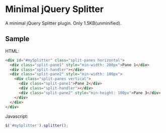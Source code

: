# Minimal jQuery Splitter 

A minimal jQuery Splitter plugin. Only 1.5KB(unminified).

## Sample

HTML:
```html
<div id="#mySplitter" class="split-panes horizontal">
  <div class="split-pane1" style="min-width: 200px">Pane 1</div>
  <div class="split-handler"></div>
  <div class="split-pane2" style="min-width: 100px">
    <div class="split-panes vertical">
      <div class="split-pane1">Pane 2</div>
      <div class="split-handler"></div>
      <div class="split-pane2" style="min-height: 100px">Pane 3</div>
    </div>
  </div>
</div>
```

Javascript:
```javascript
$('#mySplitter').splitter();
```
 

